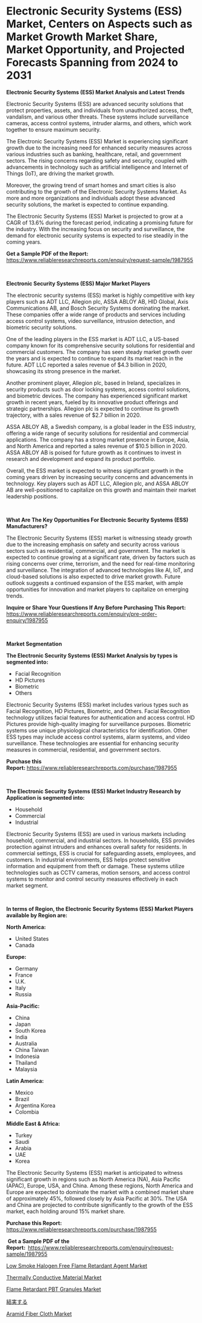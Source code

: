 <p><h1>Electronic Security Systems (ESS) Market, Centers on Aspects such as Market Growth Market Share, Market Opportunity, and Projected Forecasts Spanning from 2024 to 2031</h1></p><p><strong>Electronic Security Systems (ESS) Market Analysis and Latest Trends</strong></p>
<p><p>Electronic Security Systems (ESS) are advanced security solutions that protect properties, assets, and individuals from unauthorized access, theft, vandalism, and various other threats. These systems include surveillance cameras, access control systems, intruder alarms, and others, which work together to ensure maximum security.</p><p>The Electronic Security Systems (ESS) Market is experiencing significant growth due to the increasing need for enhanced security measures across various industries such as banking, healthcare, retail, and government sectors. The rising concerns regarding safety and security, coupled with advancements in technology such as artificial intelligence and Internet of Things (IoT), are driving the market growth.</p><p>Moreover, the growing trend of smart homes and smart cities is also contributing to the growth of the Electronic Security Systems Market. As more and more organizations and individuals adopt these advanced security solutions, the market is expected to continue expanding.</p><p>The Electronic Security Systems (ESS) Market is projected to grow at a CAGR of 13.6% during the forecast period, indicating a promising future for the industry. With the increasing focus on security and surveillance, the demand for electronic security systems is expected to rise steadily in the coming years.</p></p>
<p><strong>Get a Sample PDF of the Report:&nbsp;</strong> <a href="https://www.reliableresearchreports.com/enquiry/request-sample/1987955">https://www.reliableresearchreports.com/enquiry/request-sample/1987955</a></p>
<p>&nbsp;</p>
<p><strong>Electronic Security Systems (ESS) Major Market Players</strong></p>
<p><p>The electronic security systems (ESS) market is highly competitive with key players such as ADT LLC, Allegion plc, ASSA ABLOY AB, HID Global, Axis Communications AB, and Bosch Security Systems dominating the market. These companies offer a wide range of products and services including access control systems, video surveillance, intrusion detection, and biometric security solutions.</p><p>One of the leading players in the ESS market is ADT LLC, a US-based company known for its comprehensive security solutions for residential and commercial customers. The company has seen steady market growth over the years and is expected to continue to expand its market reach in the future. ADT LLC reported a sales revenue of $4.3 billion in 2020, showcasing its strong presence in the market.</p><p>Another prominent player, Allegion plc, based in Ireland, specializes in security products such as door locking systems, access control solutions, and biometric devices. The company has experienced significant market growth in recent years, fueled by its innovative product offerings and strategic partnerships. Allegion plc is expected to continue its growth trajectory, with a sales revenue of $2.7 billion in 2020.</p><p>ASSA ABLOY AB, a Swedish company, is a global leader in the ESS industry, offering a wide range of security solutions for residential and commercial applications. The company has a strong market presence in Europe, Asia, and North America and reported a sales revenue of $10.5 billion in 2020. ASSA ABLOY AB is poised for future growth as it continues to invest in research and development and expand its product portfolio.</p><p>Overall, the ESS market is expected to witness significant growth in the coming years driven by increasing security concerns and advancements in technology. Key players such as ADT LLC, Allegion plc, and ASSA ABLOY AB are well-positioned to capitalize on this growth and maintain their market leadership positions.</p></p>
<p>&nbsp;</p>
<p><strong>What Are The Key Opportunities For Electronic Security Systems (ESS) Manufacturers?</strong></p>
<p><p>The Electronic Security Systems (ESS) market is witnessing steady growth due to the increasing emphasis on safety and security across various sectors such as residential, commercial, and government. The market is expected to continue growing at a significant rate, driven by factors such as rising concerns over crime, terrorism, and the need for real-time monitoring and surveillance. The integration of advanced technologies like AI, IoT, and cloud-based solutions is also expected to drive market growth. Future outlook suggests a continued expansion of the ESS market, with ample opportunities for innovation and market players to capitalize on emerging trends.</p></p>
<p><strong>Inquire or Share Your Questions If Any Before Purchasing This Report:</strong> <a href="https://www.reliableresearchreports.com/enquiry/pre-order-enquiry/1987955">https://www.reliableresearchreports.com/enquiry/pre-order-enquiry/1987955</a></p>
<p>&nbsp;</p>
<p><strong>Market Segmentation</strong></p>
<p><strong>The Electronic Security Systems (ESS) Market Analysis by types is segmented into:</strong></p>
<p><ul><li>Facial Recognition</li><li>HD Pictures</li><li>Biometric</li><li>Others</li></ul></p>
<p><p>Electronic Security Systems (ESS) market includes various types such as Facial Recognition, HD Pictures, Biometric, and Others. Facial Recognition technology utilizes facial features for authentication and access control. HD Pictures provide high-quality imaging for surveillance purposes. Biometric systems use unique physiological characteristics for identification. Other ESS types may include access control systems, alarm systems, and video surveillance. These technologies are essential for enhancing security measures in commercial, residential, and government sectors.</p></p>
<p><strong>Purchase this Report:&nbsp;</strong><a href="https://www.reliableresearchreports.com/purchase/1987955">https://www.reliableresearchreports.com/purchase/1987955</a></p>
<p>&nbsp;</p>
<p><strong>The Electronic Security Systems (ESS) Market Industry Research by Application is segmented into:</strong></p>
<p><ul><li>Household</li><li>Commercial</li><li>Industrial</li></ul></p>
<p><p>Electronic Security Systems (ESS) are used in various markets including household, commercial, and industrial sectors. In households, ESS provides protection against intruders and enhances overall safety for residents. In commercial settings, ESS is crucial for safeguarding assets, employees, and customers. In industrial environments, ESS helps protect sensitive information and equipment from theft or damage. These systems utilize technologies such as CCTV cameras, motion sensors, and access control systems to monitor and control security measures effectively in each market segment.</p></p>
<p>&nbsp;</p>
<p><strong>In terms of Region, the Electronic Security Systems (ESS) Market Players available by Region are:</strong></p>
<p>
    <p> <strong> North America: </strong>
        <ul>
            <li>United States</li>
            <li>Canada</li>
        </ul>
        </p> 
    <p> <strong> Europe: </strong>
        <ul>
            <li>Germany</li>
            <li>France</li>
            <li>U.K.</li>
            <li>Italy</li>
            <li>Russia</li>
        </ul>
        </p> 
    <p> <strong> Asia-Pacific: </strong>
        <ul>
            <li>China</li>
            <li>Japan</li>
            <li>South Korea</li>
            <li>India</li>
            <li>Australia</li>
            <li>China Taiwan</li>
            <li>Indonesia</li>
            <li>Thailand</li>
            <li>Malaysia</li>
        </ul>
        </p> 
    <p> <strong> Latin America: </strong>
        <ul>
            <li>Mexico</li>
            <li>Brazil</li>
            <li>Argentina Korea</li>
            <li>Colombia</li>
        </ul>
        </p> 
    <p> <strong> Middle East & Africa: </strong>
        <ul>
            <li>Turkey</li>
            <li>Saudi</li>
            <li>Arabia</li>
            <li>UAE</li>
            <li>Korea</li>
        </ul>
    </p>
    </p>
<p><p>The Electronic Security Systems (ESS) market is anticipated to witness significant growth in regions such as North America (NA), Asia Pacific (APAC), Europe, USA, and China. Among these regions, North America and Europe are expected to dominate the market with a combined market share of approximately 45%, followed closely by Asia Pacific at 30%. The USA and China are projected to contribute significantly to the growth of the ESS market, each holding around 15% market share.</p></p>
<p><strong>Purchase this Report: </strong><a href="https://www.reliableresearchreports.com/purchase/1987955">https://www.reliableresearchreports.com/purchase/1987955</a></p>
<p>&nbsp;<strong>Get a Sample PDF of the Report:&nbsp;&nbsp;</strong><a href="https://www.reliableresearchreports.com/enquiry/request-sample/1987955">https://www.reliableresearchreports.com/enquiry/request-sample/1987955</a></p>
<p><strong></strong></p>
<p><p><a href="https://crocus-run-b5a.notion.site/Insights-into-Low-Smoke-Halogen-Free-Flame-Retardant-Agent-Market-Size-Analysing-Market-Share-Tren-871123d983c74b0b883a7b8d42c1d503">Low Smoke Halogen Free Flame Retardant Agent Market</a></p><p><a href="https://view.publitas.com/reportprime-1/thermally-conductive-material-market-size-market-share-and-global-market-analysis-report-2024-2031/">Thermally Conductive Material Market</a></p><p><a href="https://metal-farmhouse-e95.notion.site/Flame-Retardant-PBT-Granules-Market-with-the-goal-of-estimating-the-market-size-and-future-growth-po-b7f02ff53a17458fa20a52375f69eeca">Flame Retardant PBT Granules Market</a></p><p><a href="https://medium.com/@aylinbeier/mtbe%E5%B8%82%E5%A0%B4%E3%81%AE%E5%88%86%E6%9E%90-%E3%82%B0%E3%83%AD%E3%83%BC%E3%83%90%E3%83%AB%E7%94%A3%E6%A5%AD%E3%81%AE%E5%B1%95%E6%9C%9B%E3%81%A8%E4%BA%88%E6%B8%AC-2024%E5%B9%B4%E3%81%8B%E3%82%892031%E5%B9%B4%E3%81%BE%E3%81%A7-cfaf97bb86c3">結実する</a></p><p><a href="https://view.publitas.com/reportprime-1/aramid-fiber-cloth-market-size-global-industry-overview-market-segmentation-and-forecast-2024-to-2031/">Aramid Fiber Cloth Market</a></p></p>